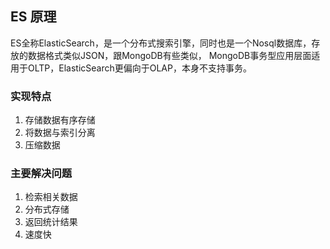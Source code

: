 ## ES 原理
ES全称ElasticSearch，是一个分布式搜索引擎，同时也是一个Nosql数据库，存放的数据格式类似JSON，跟MongoDB有些类似，
MongoDB事务型应用层面适用于OLTP，ElasticSearch更偏向于OLAP，本身不支持事务。
### 实现特点

1. 存储数据有序存储
2. 将数据与索引分离
3. 压缩数据

### 主要解决问题

1. 检索相关数据
2. 分布式存储
3. 返回统计结果
4. 速度快

